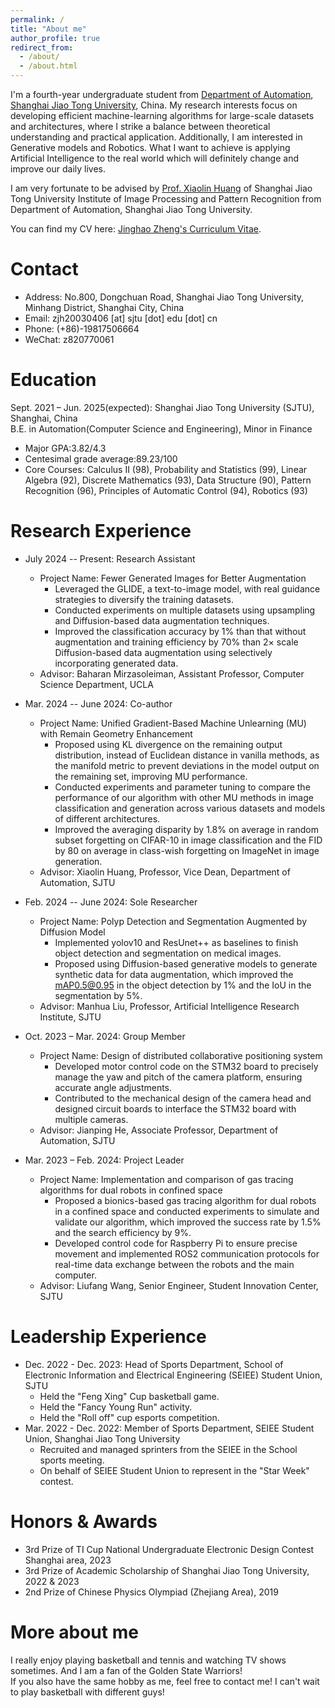 ```yaml
---
permalink: /
title: "About me"
author_profile: true
redirect_from: 
  - /about/
  - /about.html
---
```


I'm a fourth-year undergraduate student from [Department of Automation](https://automation.sjtu.edu.cn/), [Shanghai Jiao Tong University](https://www.sjtu.edu.cn/), China. My research interests focus on developing efficient machine-learning algorithms for large-scale datasets and architectures, where I strike a balance between theoretical understanding and practical application. Additionally, I am interested in Generative models and Robotics. What I want to achieve is applying Artificial Intelligence to the real world which will definitely change and improve our daily lives.

I am very fortunate to be advised by [Prof. Xiaolin Huang](http://www.pami.sjtu.edu.cn/xiaolin) of Shanghai Jiao Tong University Institute of Image Processing and Pattern Recognition from Department of Automation, Shanghai Jiao Tong University.

You can find my CV here: [Jinghao Zheng's Curriculum Vitae](../assets/jhzheng_CV.pdf).

Contact
======
* Address: No.800, Dongchuan Road, Shanghai Jiao Tong University, Minhang District, Shanghai City, China
* Email: zjh20030406 [at] sjtu [dot] edu [dot] cn
* Phone: (+86)-19817506664
* WeChat: z820770061

Education
======
Sept. 2021 – Jun. 2025(expected): Shanghai Jiao Tong University (SJTU), Shanghai, China              
B.E. in Automation(Computer Science and Engineering), Minor in Finance
* Major GPA:3.82/4.3
* Centesimal grade average:89.23/100
* Core Courses: Calculus ΙΙ (98), Probability and Statistics (99), Linear Algebra (92), Discrete Mathematics (93),
Data Structure (90), Pattern Recognition (96), Principles of Automatic Control (94), Robotics (93)

Research Experience
======
* July 2024 -- Present: Research Assistant
  * Project Name: Fewer Generated Images for Better Augmentation
    * Leveraged the GLIDE, a text-to-image model, with real guidance strategies to diversify the training datasets.
    * Conducted experiments on multiple datasets using upsampling and Diffusion-based data augmentation techniques.
    * Improved the classification accuracy by 1\% than that without augmentation and training efficiency by 70\% than $2\times$ scale Diffusion-based data augmentation using selectively incorporating generated data.
  * Advisor: Baharan Mirzasoleiman, Assistant Professor, Computer Science Department, UCLA
 
* Mar. 2024 -- June 2024: Co-author
  * Project Name: Unified Gradient-Based Machine Unlearning (MU) with Remain Geometry Enhancement
    * Proposed using KL divergence on the remaining output distribution, instead of Euclidean distance in vanilla methods, as the manifold metric to prevent deviations in the model output on the remaining set, improving MU performance.
    * Conducted experiments and parameter tuning to compare the performance of our algorithm with other MU methods in image classification and generation across various datasets and models of different architectures.
    * Improved the averaging disparity by 1.8\% on average in random subset forgetting on CIFAR-10 in image classification and the FID by 80 on average in class-wish forgetting on ImageNet in image generation.
  * Advisor: Xiaolin Huang, Professor, Vice Dean, Department of Automation, SJTU
    
* Feb. 2024 -- June 2024: Sole Researcher
  * Project Name: Polyp Detection and Segmentation Augmented by Diffusion Model
    * Implemented yolov10 and ResUnet++ as baselines to finish object detection and segmentation on medical images.
    * Proposed using Diffusion-based generative models to generate synthetic data for data augmentation, which improved the mAP0.5@0.95 in the object detection by 1\% and the IoU in the segmentation by 5\%.
  * Advisor: Manhua Liu, Professor, Artificial Intelligence Research Institute, SJTU

* Oct. 2023 – Mar. 2024: Group Member
  * Project Name: Design of distributed collaborative positioning system
    * Developed motor control code on the STM32 board to precisely manage the yaw and pitch of the camera platform, ensuring accurate angle adjustments.
    * Contributed to the mechanical design of the camera head and designed circuit boards to interface the STM32 board with multiple cameras.
  * Advisor: Jianping He, Associate Professor, Department of Automation, SJTU

* Mar. 2023 – Feb. 2024: Project Leader
  * Project Name: Implementation and comparison of gas tracing algorithms for dual robots in confined space
    * Proposed a bionics-based gas tracing algorithm for dual robots in a confined space and conducted experiments to simulate and validate our algorithm, which improved the success rate by 1.5\% and the search efficiency by 9\%. 
    * Developed control code for Raspberry Pi to ensure precise movement and implemented ROS2 communication protocols for real-time data exchange between the robots and the main computer.
  * Advisor: Liufang Wang, Senior Engineer, Student Innovation Center, SJTU

Leadership Experience
======
* Dec. 2022 - Dec. 2023: Head of Sports Department, School of Electronic Information and Electrical Engineering (SEIEE) Student Union, SJTU
  * Held the "Feng Xing" Cup basketball game.
  * Held the "Fancy Young Run" activity.
  * Held the "Roll off" cup esports competition.
* Mar. 2022 - Dec. 2022: Member of Sports Department, SEIEE Student Union, Shanghai Jiao Tong University
  * Recruited and managed sprinters from the SEIEE in the School sports meeting.
  * On behalf of SEIEE Student Union to represent in the "Star Week" contest.
  
Honors & Awards
======
* 3rd Prize of TI Cup National Undergraduate Electronic Design Contest Shanghai area, 2023
* 3rd Prize of Academic Scholarship of Shanghai Jiao Tong University, 2022 & 2023
* 2nd Prize of Chinese Physics Olympiad (Zhejiang Area), 2019

More about me
======
I really enjoy playing basketball and tennis and watching TV shows sometimes. And I am a fan of the Golden State Warriors!  
If you also have the same hobby as me, feel free to contact me! I can't wait to play basketball with different guys!
